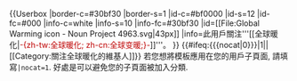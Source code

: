 {{Userbox
|border-c=#30bf30
|border-s=1
|id-c=#bf0000
|id-s=12
|id-fc=#000
|info-c=white
|info-s=10
|info-fc=#30bf30
|id=[[File:Global Warming icon - Noun Project 4963.svg|43px]]
|info=此用戶關注'''[[全球暖化|<span style="color:#bf0000;">-{zh-tw:全球暖化; zh-cn:全球变暖;}-</span>]]'''。
}}<includeonly>
{{#ifeq:{{{nocat|0}}}|1||[[Category:關注全球暖化的維基人]]}}
</includeonly><noinclude>若您想將模板應用在您的用戶子頁面, 請填寫<code>|nocat=1</code>. 好處是可以避免您的子頁面被加入分類.</noinclude>